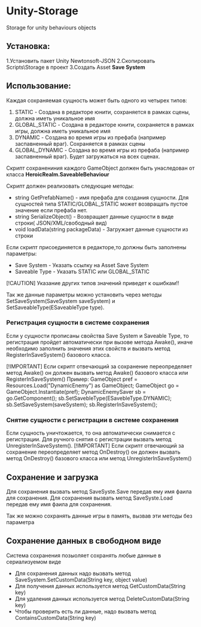 # Unity-Storage
Storage for unity behaviours objects

## Установка:
1.Установить пакет Unity Newtonsoft-JSON
2.Скопировать Scripts\Storage в проект
3.Создать Asset **Save System**

## Использование:

Каждая сохраняемая сущность может быть одного из четырех типов:
1. STATIC - Создана в редакторе юнити, сохраняется в рамках сцены, должна иметь уникальное имя
2. GLOBAL_STATIC - Создана в редакторе юнити, сохраняется в рамках игры, должна иметь уникальное имя
3. DYNAMIC - Создана во время игры из префаба (например заспавненный враг). Сохраняется в рамках сцены
4. GLOBAL_DYNAMIC - Создана во время игры из префаба (например заспавненный враг). Будет загружаться на всех сценах.

Скрипт сохранениния каждого GameObject должен быть унаследован от класса **HeroicRealm.SaveableBehaviour**

Скрипт должен реализовать следующие методы:
- string GetPrefabName() - имя префаба для создания сущности. Для сущностей типа STATIC/GLOBAL_STATIC может возвращать пустое значение если префаба нет.
- string SerializeObject() - Возвращает данные сущности в виде строки( JSON/XML/свободный вид)
- void loadData(string packageData) - Загружает данные сущности из строки


Если скрипт присоединяется в редакторе,то должны быть заполнены параметры:
- Save System - Указать ссылку на Asset Save System
- Saveable Type - Указать STATIC или GLOBAL_STATIC

[!CAUTION] Указание других типов значений приведет к ошибкам!!

Так же данные параметры можно установить через методы SetSaveSystem(SaveSystem saveSystem) и SetSaveableType(ESaveableType type).

### Регистрация сущности в системе сохранения

Если у сущности прописаны свойства Save System и Saveable Type, то регистрация пройдет автоматически при вызове метода Awake(),
иначе необходимо заполнить значения этих свойств и вызвать метод RegisterInSaveSystem() базового класса.

[!IMPORTANT] Если скрипт отвечающий за сохранение переопределяет метод Awake() он должен вызвать метод Awake() базового класса или RegisterInSaveSystem()
Пример:
 GameObject pref = Resources.Load("DynamicEnemy") as GameObject;
 GameObject go = GameObject.Instantiate(pref);
 DynamicEnemySaver sb = go.GetComponent<DynamicEnemySaver>();
 sb.SetSavebleType(ESavebleType.DYNAMIC);
 sb.SetSaveSystem(saveSystem); 
 sb.RegisterInSaveSystem();

### Снятие сущности с регистрации в системе сохранения
Если сущность уничтожается, то она автоматически снимается с регистрации.
Для ручного снятия с регистрации вызвать метод UnregisterInSaveSystem().
[!IMPORTANT] Если скрипт отвечающий за сохранение переопределяет метод OnDestroy() он должен вызвать метод OnDestroy() базового класса или метод UnregisterInSaveSystem()

## Сохранение и загрузка
Для сохранения вызвать метод SaveSyste.Save передав ему имя фаила для сохранения.
Для сохранения вызвать метод SaveSyste.Load передав ему имя фаила для сохранения.

Так же можно сохранять данные игры в память, вызвав эти методы  без параметра

## Сохранение данных в свободном виде
Система сохранения позыоляет сохранять любые данные в сериализуемом виде
* Для сохранения данных надо вызвать метод SaveSystem.SetСustomData(String key, object value)
* Для получения данных используется метод GetСustomData(String key)
* Для удаления данных используется метод DeleteCustomData(String key)
* Чтобы проверить есть ли данные, надо вызвать метод ContainsCustomData(String key)


 

